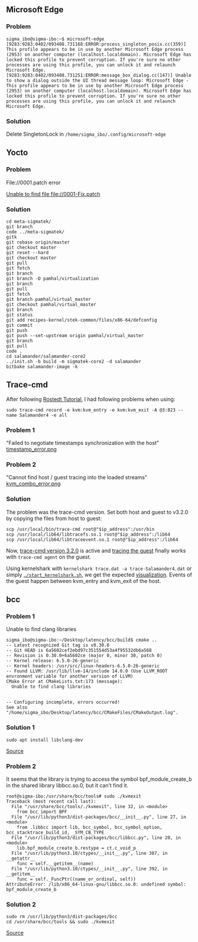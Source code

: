 ## Microsoft Edge
### Problem
```
sigma_ibo@sigma-ibo:~$ microsoft-edge
[9283:9283:0402/093408.731168:ERROR:process_singleton_posix.cc(359)] This profile appears to be in use by another Microsoft Edge process (2953) on another computer (localhost.localdomain). Microsoft Edge has locked this profile to prevent corruption. If you're sure no other processes are using this profile, you can unlock it and relaunch Microsoft Edge.
[9283:9283:0402/093408.731251:ERROR:message_box_dialog.cc(147)] Unable to show a dialog outside the UI thread message loop: Microsoft Edge - This profile appears to be in use by another Microsoft Edge process (2953) on another computer (localhost.localdomain). Microsoft Edge has locked this profile to prevent corruption. If you're sure no other processes are using this profile, you can unlock it and relaunch Microsoft Edge.
```
### Solution
Delete SingletonLock in `/home/sigma_ibo/.config/microsoft-edge`



## Yocto 
### Problem
File://0001.patch error

[Unable to find file file://0001-Fix.patch](../resources/images/yocto/0001patch.png)

### Solution
```
cd meta-sigmatek/
git branch
code ../meta-sigmatek/
gitk
git rebase origin/master
git checkout master
git reset --hard
git checkout master
git pull
git fetch
git branch
git branch -D pamhal/virtualization
git branch
git pull
git fetch
git branch pamhal/virtual_master
git checkout pamhal/virtual_master
git branch
git status
git add recipes-kernel/stek-common/files/x86-64/defconfig
git commit
git push
git push --set-upstream origin pamhal/virtual_master
git branch
git pull
code .
cd salamander/salamander-core2
../init.sh -b build -m sigmatek-core2 -d salamander
bitbake salamander-image -k
```



## Trace-cmd 

After following <a href="https://rostedt.org/host-guest-tutorial/" target="_blank">Rostedt Tutorial</a>, I had following problems when using: 
```
sudo trace-cmd record -e kvm:kvm_entry -e kvm:kvm_exit -A @3:823 --name Salamander4 -e all
```
### Problem 1  
"Failed to negotiate timestamps synchronization with the host"
[timestamp_error.png](../resources/images/trace-cmd/timestamp_error.png)

### Problem 2
"Cannot find host / guest tracing into the loaded streams" [kvm_combo_error.png](../resources/images/trace-cmd/kvm_combo_error.png)

### Solution
The problem was the trace-cmd version. Set both host and guest to v3.2.0 by copying the files from host to guest:
```
scp /usr/local/bin/trace-cmd root@"$ip_address":/usr/bin
scp /usr/local/lib64/libtracefs.so.1 root@"$ip_address":/lib64
scp /usr/local/lib64/libtraceevent.so.1 root@"$ip_address":/lib64
```
Now, [trace-cmd version 3.2.0](../resources/images/trace-cmd/trace-cmd_version3.2.0.png) is active and [tracing the guest](../resources/images/trace-cmd/time_sync.png) finally works with `trace-cmd agent` on the guest.

Using kernelshark with `kernelshark trace.dat -a trace-Salamander4.dat` or simply [`./start_kernelshark.sh`](../sigmatek/trace-cmd/analysis/taskset/start_kernelshark.sh), we get the expected [visualization](../resources/images/trace-cmd/kernelshark/kernelshark_combo.png). Events of the guest happen between kvm_entry and kvm_exit of the host.



## bcc
### Problem 1
Unable to find clang libraries
```
sigma_ibo@sigma-ibo:~/Desktop/latency/bcc/build$ cmake ..
-- Latest recognized Git tag is v0.30.0
-- Git HEAD is 6a5602cef2ebd97c351554d53a4f95532db6a568
-- Revision is 0.30.0+6a5602ce (major 0, minor 30, patch 0)
-- Kernel release: 6.5.0-26-generic
-- Kernel headers: /usr/src/linux-headers-6.5.0-26-generic
-- Found LLVM: /usr/lib/llvm-14/include 14.0.0 (Use LLVM_ROOT envronment variable for another version of LLVM)
CMake Error at CMakeLists.txt:173 (message):
  Unable to find clang libraries


-- Configuring incomplete, errors occurred!
See also "/home/sigma_ibo/Desktop/latency/bcc/CMakeFiles/CMakeOutput.log".
```

### Solution 1
```
sudo apt install libclang-dev
```
[Source](https://askubuntu.com/questions/1220739/llvm-dev-package-missing-libclangbasic)


### Problem 2
It seems that the library is trying to access the symbol bpf_module_create_b in the shared library libbcc.so.0, but it can’t find it.
```
root@sigma-ibo:/usr/share/bcc/tools# sudo ./kvmexit
Traceback (most recent call last):
  File "/usr/share/bcc/tools/./kvmexit", line 32, in <module>
    from bcc import BPF
  File "/usr/lib/python3/dist-packages/bcc/__init__.py", line 27, in <module>
    from .libbcc import lib, bcc_symbol, bcc_symbol_option, bcc_stacktrace_build_id, _SYM_CB_TYPE
  File "/usr/lib/python3/dist-packages/bcc/libbcc.py", line 20, in <module>
    lib.bpf_module_create_b.restype = ct.c_void_p
  File "/usr/lib/python3.10/ctypes/__init__.py", line 387, in __getattr__
    func = self.__getitem__(name)
  File "/usr/lib/python3.10/ctypes/__init__.py", line 392, in __getitem__
    func = self._FuncPtr((name_or_ordinal, self))
AttributeError: /lib/x86_64-linux-gnu/libbcc.so.0: undefined symbol: bpf_module_create_b
```
### Solution 2
```
sudo rm /usr/lib/python3/dist-packages/bcc
cd /usr/share/bcc/tools && sudo ./kvmexit
```
[Source](https://github.com/iovisor/bcc/issues/4583)
